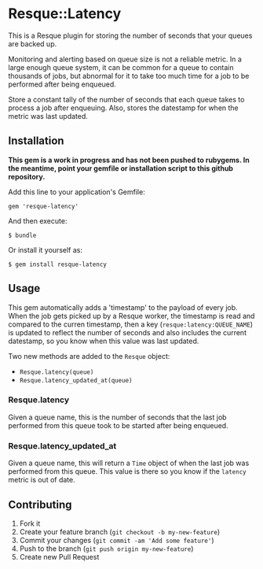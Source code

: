 # Resque::Latency

This is a Resque plugin for storing the number of seconds that your queues are backed up.

Monitoring and alerting based on queue size is not a reliable metric. In a large enough
queue system, it can be common for a queue to contain thousands of jobs, but abnormal for
it to take too much time for a job to be performed after being enqueued.

Store a constant tally of the number of seconds that each queue takes to process a job after
enqueuing. Also, stores the datestamp for when the metric was last updated.

## Installation

**This gem is a work in progress and has not been pushed to rubygems. In the meantime, point
your gemfile or installation script to this github repository.**

Add this line to your application's Gemfile:

    gem 'resque-latency'

And then execute:

    $ bundle

Or install it yourself as:

    $ gem install resque-latency

## Usage

This gem automatically adds a 'timestamp' to the payload of every job. When the job gets
picked up by a Resque worker, the timestamp is read and compared to the curren timestamp,
then a key (`resque:latency:QUEUE_NAME`) is updated to reflect the number of seconds and also
includes the current datestamp, so you know when this value was last updated.

Two new methods are added to the `Resque` object:

 * `Resque.latency(queue)`
 * `Resque.latency_updated_at(queue)`

### Resque.latency

Given a queue name, this is the number of seconds that the last job performed from this queue
took to be started after being enqueued.

### Resque.latency_updated_at

Given a queue name, this will return a `Time` object of when the last job was performed from
this queue. This value is there so you know if the `latency` metric is out of date.

## Contributing

1. Fork it
2. Create your feature branch (`git checkout -b my-new-feature`)
3. Commit your changes (`git commit -am 'Add some feature'`)
4. Push to the branch (`git push origin my-new-feature`)
5. Create new Pull Request

